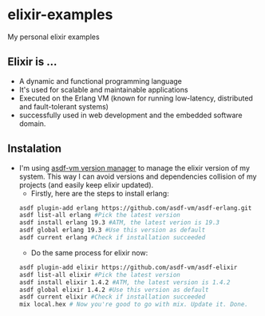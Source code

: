 # elixir-examples

My personal elixir examples


## Elixir is ...

* A dynamic and functional programming language
* It's used for scalable and maintainable applications
* Executed on the Erlang VM (known for running low-latency, distributed and fault-tolerant systems)
* successfully used in web development and the embedded software domain.

## Instalation

* I'm using [asdf-vm version manager](https://github.com/asdf-vm/asdf)
to manage the elixir version of my system.
This way I can avoid versions and dependencies collision
of my projects (and easily keep elixir updated).
  * Firstly, here are the steps to install erlang:
  ```bash
  asdf plugin-add erlang https://github.com/asdf-vm/asdf-erlang.git
  asdf list-all erlang #Pick the latest version
  asdf install erlang 19.3 #ATM, the latest verion is 19.3
  asdf global erlang 19.3 #Use this version as default
  asdf current erlang #Check if installation succeeded
  ```
  * Do the same process for elixir now:
  ```bash
  asdf plugin-add elixir https://github.com/asdf-vm/asdf-elixir
  asdf list-all elixir #Pick the latest version
  asdf install elixir 1.4.2 #ATM, the latest version is 1.4.2
  asdf global elixir 1.4.2 #Use this version as default
  asdf current elixir #Check if installation succeeded
  mix local.hex # Now you're good to go with mix. Update it. Done.
  ```

